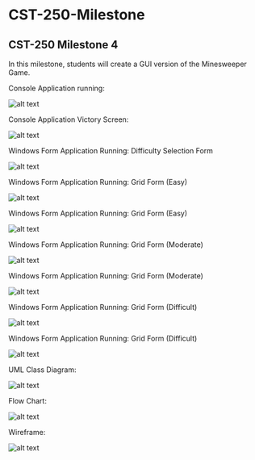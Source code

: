 # CST-250-Milestone
## CST-250 Milestone 4

In this milestone, students will create a GUI version of the Minesweeper Game.

Console Application running:

![alt text](https://github.com/JLAGCU/CST-250-Milestone/blob/main/Images/Console%20App.png?raw=true)


Console Application Victory Screen:

![alt text](https://github.com/JLAGCU/CST-250-Milestone/blob/main/Images/Console%20App%20Victory.png?raw=true)


Windows Form Application Running: Difficulty Selection Form

![alt text](https://github.com/JLAGCU/CST-250-Milestone/blob/main/Images/Windows%20Form%20Difficulty.png?raw=true)


Windows Form Application Running: Grid Form (Easy)

![alt text](https://github.com/JLAGCU/CST-250-Milestone/blob/main/Images/Windows%20Form%20Easy1.png?raw=true)


Windows Form Application Running: Grid Form (Easy)

![alt text](https://github.com/JLAGCU/CST-250-Milestone/blob/main/Images/Windows%20Form%20Easy2.png?raw=true)


Windows Form Application Running: Grid Form (Moderate)

![alt text](https://github.com/JLAGCU/CST-250-Milestone/blob/main/Images/Windows%20Form%20Moderate1.png?raw=true)


Windows Form Application Running: Grid Form (Moderate)

![alt text](https://github.com/JLAGCU/CST-250-Milestone/blob/main/Images/Windows%20Form%20Moderate2.png?raw=true)


Windows Form Application Running: Grid Form (Difficult)

![alt text](https://github.com/JLAGCU/CST-250-Milestone/blob/main/Images/Windows%20Form%20Difficult1.png?raw=true)


Windows Form Application Running: Grid Form (Difficult)

![alt text](https://github.com/JLAGCU/CST-250-Milestone/blob/main/Images/Windows%20Form%20Difficult2.png?raw=true)


UML Class Diagram:

![alt text](https://github.com/JLAGCU/CST-250-Milestone/blob/main/Images/Milestone%20UML.png?raw=true)


Flow Chart:

![alt text](https://github.com/JLAGCU/CST-250-Milestone/blob/main/Images/Milestone%20Flow%20Chart.png?raw=true)


Wireframe:

![alt text](https://github.com/JLAGCU/CST-250-Milestone/blob/main/Images/Milestone%20Wireframe.png?raw=true)